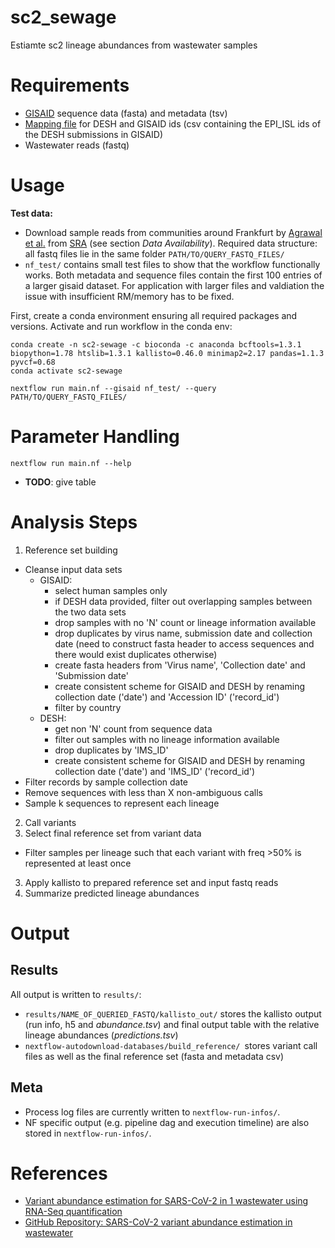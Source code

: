 
# sc2_sewage
Estiamte sc2 lineage abundances from wastewater samples


# Requirements
* [GISAID](https://www.epicov.org/epi3/frontend#2a39e0) sequence data (fasta) and metadata (tsv)
* [Mapping file](https://www.rki.de/DE/Content/InfAZ/N/Neuartiges_Coronavirus/DESH/Abfrage-GISAID.pdf?__blob=publicationFile) for DESH and GISAID ids (csv containing the EPI\_ISL ids of the DESH submissions in GISAID)
* Wastewater reads (fastq)


# Usage
**Test data:**
- Download sample reads from communities around Frankfurt by [Agrawal et al.](https://journals.asm.org/doi/full/10.1128/MRA.00280-21) from [SRA](https://trace.ncbi.nlm.nih.gov/Traces/sra/sra.cgi?view=search_seq_name) (see section _Data Availability_). Required data structure: all fastq files lie in the same folder ``PATH/TO/QUERY_FASTQ_FILES/``
- ``nf_test/`` contains small test files to show that the workflow functionally works. Both metadata and sequence files contain the first 100 entries of a larger gisaid dataset. For application with larger files and valdiation the issue with insufficient RM/memory has to be fixed.

First, create a conda environment ensuring all required packages and versions. Activate and run workflow in the conda env:
```
conda create -n sc2-sewage -c bioconda -c anaconda bcftools=1.3.1 biopython=1.78 htslib=1.3.1 kallisto=0.46.0 minimap2=2.17 pandas=1.1.3 pyvcf=0.68
conda activate sc2-sewage
```
```
nextflow run main.nf --gisaid nf_test/ --query PATH/TO/QUERY_FASTQ_FILES/ 
```

# Parameter Handling
```
nextflow run main.nf --help
```
* **TODO**: give table

# Analysis Steps
1. Reference set building
- Cleanse input data sets
  - GISAID:
    - select human samples only
    - if DESH data provided, filter out overlapping samples between the two data sets
    - drop samples with no 'N' count or lineage information available
    - drop duplicates by virus name, submission date and collection date (need to construct fasta header to access sequences and there would exist duplicates otherwise)
    - create fasta headers from 'Virus name', 'Collection date' and 'Submission date'
    - create consistent scheme for GISAID and DESH by renaming collection date ('date') and 'Accession ID' ('record\_id')
    - filter by country
  - DESH:
    - get non 'N' count from sequence data
    - filter out samples with no lineage information available
    - drop duplicates by 'IMS\_ID'
    - create consistent scheme for GISAID and DESH by renaming collection date ('date') and 'IMS\_ID' ('record\_id')
- Filter records by sample collection date
- Remove sequences with less than X non-ambiguous calls
- Sample k sequences to represent each lineage

2. Call variants
3. Select final reference set from variant data
- Filter samples per lineage such that each variant with freq >50% is represented at least once
3. Apply kallisto to prepared reference set and input fastq reads
4. Summarize predicted lineage abundances


# Output
## Results
All output is written to ``results/``:
* ``results/NAME_OF_QUERIED_FASTQ/kallisto_out/`` stores the kallisto output (run info, h5 and _abundance.tsv_) and final output table with the relative  lineage abundances (_predictions.tsv_)
* ``nextflow-autodownload-databases/build_reference/ ``stores variant call files as well as the final reference set (fasta and metadata csv)

## Meta
* Process log files are currently written to ``nextflow-run-infos/``.
* NF specific output (e.g. pipeline dag and execution timeline) are also stored in ``nextflow-run-infos/``.

# References
* [Variant abundance estimation for SARS-CoV-2 in 1 wastewater using RNA-Seq quantification](https://www.medrxiv.org/content/10.1101/2021.08.31.21262938v1.full.pdf)
* [GitHub Repository: SARS-CoV-2 variant abundance estimation in wastewater](https://github.com/baymlab/wastewater_analysis)
